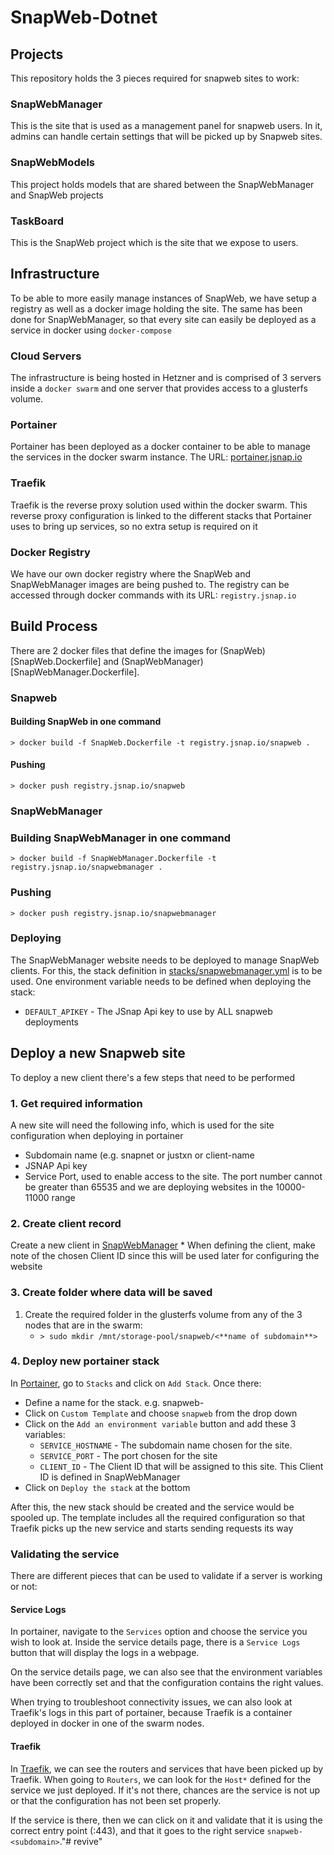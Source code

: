 # SnapWeb-Dotnet

## Projects
This repository holds the 3 pieces required for snapweb sites to work:

### SnapWebManager
This is the site that is used as a management panel for snapweb users. In it, admins can handle certain settings that will be picked up by
Snapweb sites.

### SnapWebModels
This project holds models that are shared between the SnapWebManager and SnapWeb projects

### TaskBoard
This is the SnapWeb project which is the site that we expose to users.

## Infrastructure

To be able to more easily manage instances of SnapWeb, we have setup a registry as well as a docker image holding the site.
The same has been done for SnapWebManager, so that every site can easily be deployed as a service in docker using `docker-compose`

### Cloud Servers

The infrastructure is being hosted in Hetzner and is comprised of 3 servers inside a `docker swarm` and one server that provides
access to a glusterfs volume.

### Portainer

Portainer has been deployed as a docker container to be able to manage the services in the docker swarm instance.
The URL: [portainer.jsnap.io](https://portainer.jsnap.io)

### Traefik

Traefik is the reverse proxy solution used within the docker swarm. This reverse proxy configuration is linked to the different stacks
that Portainer uses to bring up services, so no extra setup is required on it

### Docker Registry

We have our own docker registry where the SnapWeb and SnapWebManager images are being pushed to. The registry can be accessed through docker commands
with its URL: `registry.jsnap.io`

## Build Process

There are 2 docker files that define the images for (SnapWeb)[SnapWeb.Dockerfile] and (SnapWebManager)[SnapWebManager.Dockerfile].

### Snapweb

#### Building SnapWeb in one command
`> docker build -f SnapWeb.Dockerfile -t registry.jsnap.io/snapweb .`

#### Pushing
`> docker push registry.jsnap.io/snapweb`

### SnapWebManager

### Building SnapWebManager in one command
`> docker build -f SnapWebManager.Dockerfile -t registry.jsnap.io/snapwebmanager .`

### Pushing
`> docker push registry.jsnap.io/snapwebmanager`

### Deploying
The SnapWebManager website needs to be deployed to manage SnapWeb clients. For this, the stack definition in [stacks/snapwebmanager.yml](./stacks/snapwebmanager.yml) is to be used.
One environment variable needs to be defined when deploying the stack:
* `DEFAULT_APIKEY` - The JSnap Api key to use by ALL snapweb deployments

## Deploy a new Snapweb site

To deploy a new client there's a few steps that need to be performed

### 1. Get required information

A new site will need the following info, which is used for the site configuration when deploying in portainer
* Subdomain name (e.g. snapnet or justxn or client-name
* JSNAP Api key
* Service Port, used to enable access to the site. The port number cannot be greater than 65535 and we are deploying websites in the 10000-11000 range

### 2. Create client record

Create a new client in [SnapWebManager](https://snapwebmanager.jsnap.io)
    * When defining the client, make note of the chosen Client ID since this will be used later for configuring the website

### 3. Create folder where data will be saved
1. Create the required folder in the glusterfs volume from any of the 3 nodes that are in the swarm:
    * `> sudo mkdir /mnt/storage-pool/snapweb/<**name of subdomain**>`

### 4. Deploy new portainer stack

In [Portainer](https://portainer.jsnap.io), go to `Stacks` and click on `Add Stack`. Once there:
* Define a name for the stack. e.g. snapweb-<subdomainname>
* Click on `Custom Template` and choose `snapweb` from the drop down
* Click on the `Add an environment variable` button and add these 3 variables:
  * `SERVICE_HOSTNAME` - The subdomain name chosen for the site.
  * `SERVICE_PORT` - The port chosen for the site
  * `CLIENT_ID` - The Client ID that will be assigned to this site. This Client ID is defined in SnapWebManager
* Click on `Deploy the stack` at the bottom

After this, the new stack should be created and the service would be spooled up. The template includes all the required configuration so that Traefik picks up the new service
and starts sending requests its way

### Validating the service

There are different pieces that can be used to validate if a server is working or not:

#### Service Logs

In portainer, navigate to the `Services` option and choose the service you wish to look at. Inside the service details page, there is a `Service Logs` button that will display the logs in a webpage.

On the service details page, we can also see that the environment variables have been correctly set and that the configuration contains the right values.

When trying to troubleshoot connectivity issues, we can also look at Traefik's logs in this part of portainer, because Traefik is a container deployed in docker in one of the swarm nodes.

#### Traefik

In [Traefik](https://traefik.jsnap.io), we can see the routers and services that have been picked up by Traefik. When going to `Routers`, we can look for the `Host*` defined for the service we just deployed. If it's not there, chances are the service is not up or that the configuration has not been set properly.

If the service is there, then we can click on it and validate that it is using the correct entry point (:443), and that it goes to the right service `snapweb-<subdomain>`."# revive" 
